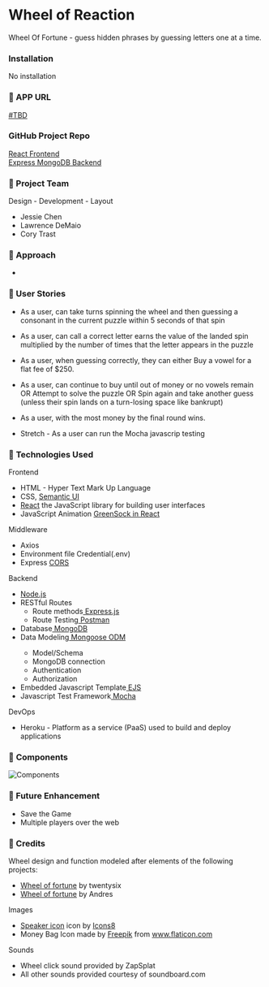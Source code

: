 #  **Wheel of Reaction**

Wheel Of Fortune -  guess hidden phrases by guessing letters one at a time. 

### Installation

No installation

### &#x1F535; APP URL
<a href="#" target="_blank">#TBD</a>


### GitHub Project Repo
<a href="https://github.com/d-mayo/project4-frontend/" target="_blank">React Frontend</a><br>
<a href="https://github.com/ycjessie/project4-backend/" target="_blank">Express MongoDB Backend</a>

### &#x1F535; Project Team
Design - Development - Layout

<ul>
<li>Jessie Chen</li>
<li>Lawrence DeMaio</li>
<li>Cory Trast</li>
</ul>


### &#x1F535; Approach 
<ul>
<li></li>
</ul>

### &#x1F535; User Stories
* As a user, can take turns spinning the wheel and then guessing a consonant in the current puzzle within 5 seconds of that spin 
* As a user, can call a correct letter earns the value of the landed spin multiplied by the number of times that the letter appears in the puzzle
* As a user, when guessing correctly, they can either Buy a vowel for a flat fee of $250. 
* As a user, can continue to buy until out of money or no vowels remain OR Attempt to solve the puzzle OR Spin again and take another guess (unless their spin lands on a turn-losing space like bankrupt)
* As a user, with the most money by the final round wins.
 

* Stretch - As a user can run the Mocha javascrip testing


### &#x1F535; **Technologies Used**


Frontend
<ul>
<li>HTML - Hyper Text Mark Up Language </li>
<li>CSS, <a href="https://semantic-ui.com/i" target="_blank">Semantic UI</a></li>
<li><a href="https://reactjs.org/" target="_blank">React</a>  the JavaScript library for building user interfaces</li>
<li>JavaScript Animation <a href="https://bitworking.github.io/react-gsap/" target="_blank">GreenSock in React</a></li>


</ul>
Middleware
<ul>
<li>Axios </li>
<li>Environment file Credential(.env) </li>
<li>Express <a href="https://expressjs.com/en/resources/middleware/cors.html" target="_blank">CORS</a></li>

</ul>
Backend 
   <ul>
   <li><a href="https://www.nodejs.org/" target="_blank"> Node.js</a></li>
   <li>RESTful Routes <ul>
   <li>Route methods<a href="https://expressjs.com/" target="_blank"> Express.js</a>
   <li>Route Testing<a href="https://www.postman.com/" target="_blank"> Postman</a></li></li></ul>
   <li>Database<a href="https://www.mongodb.com/" target="_blank"> MongoDB</a></li>
   <li>Data Modeling<a href="https://www.mongoose.com/" target="_blank"> Mongoose ODM</a></li>
   <ul>
      <li>Model/Schema</li>
      <li>MongoDB connection</li>
      <li>Authentication</li>
      <li>Authorization</li>
   </ul>
   <li>Embedded Javascript Template<a href="https://ejs.co/" target="_blank"> EJS</a> </li>
   <li>Javascript Test Framework<a href="https://mochajs.org/" target="_blank"> Mocha</a> </li>
   
   </ul>

DevOps
<ul>
<li>Heroku - Platform as a service (PaaS) used to build and deploy applications</li>
</ul>

### &#x1F535; **Components**
![Components](https://github.com/ycjessie/project4-backend/blob/master/public/image/Components.png)


### &#x1F535; Future Enhancement
<ul>
<li>Save the Game</li>
<li>Multiple players over the web</li>
</ul>

### &#x1F535; Credits
Wheel design and function modeled after elements of the following projects:
<ul>
   <li> <a href="https://codepen.io/twentysix/pen/abopqNp?editors=1111" target="_blank"> Wheel of fortune</a> by twentysix </li>
   <li> <a href="https://codepen.io/andere_s/pen/oqvroJ" target="_blank"> Wheel of fortune</a> by Andres </li>
</ul>

Images
<ul>
<li><a target="_blank" href="https://icons8.com/icons/set/speaker">Speaker icon</a> icon by <a target="_blank" href="https://icons8.com">Icons8</a></li>
<li>Money Bag Icon made by <a href="https://www.flaticon.com/authors/freepik" title="Freepik">Freepik</a> from <a href="https://www.flaticon.com/" title="Flaticon">www.flaticon.com</a></li>
</ul>

Sounds
<ul>
   <li>Wheel click sound provided by ZapSplat
   </li>
   <li>All other sounds provided courtesy of soundboard.com</li>

</ul>



